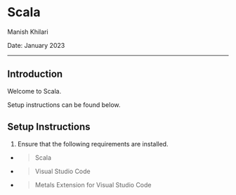# Scala 

Manish Khilari 

Date: January 2023 

--- 

## Introduction 

Welcome to Scala. 

Setup instructions can be found below. 

## Setup Instructions 

1. Ensure that the following requirements are installed. 

- > Scala 
- > Visual Studio Code 
- > Metals Extension for Visual Studio Code 
